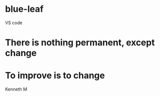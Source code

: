 # blue-leaf
VS code 
# There is nothing permanent, except change
# To improve is to change
Kenneth M